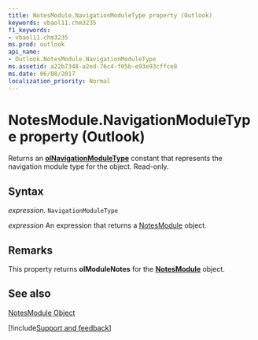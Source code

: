 ```yaml
---
title: NotesModule.NavigationModuleType property (Outlook)
keywords: vbaol11.chm3235
f1_keywords:
- vbaol11.chm3235
ms.prod: outlook
api_name:
- Outlook.NotesModule.NavigationModuleType
ms.assetid: a22b7348-a2ed-76c4-f05b-e93e93cffce8
ms.date: 06/08/2017
localization_priority: Normal
---
```



# NotesModule.NavigationModuleType property (Outlook)

Returns an  **[olNavigationModuleType](Outlook.OlNavigationModuleType.md)** constant that represents the navigation module type for the object. Read-only.


## Syntax

_expression_. `NavigationModuleType`

 _expression_ An expression that returns a [NotesModule](Outlook.NotesModule.md) object.


## Remarks

This property returns  **olModuleNotes** for the **[NotesModule](Outlook.NotesModule.md)** object.


## See also


[NotesModule Object](Outlook.NotesModule.md)

[!include[Support and feedback](~/includes/feedback-boilerplate.md)]